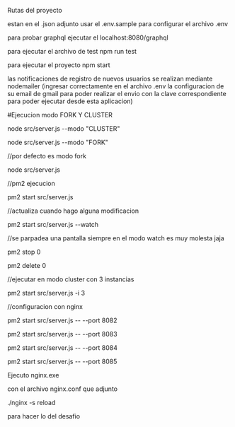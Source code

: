 Rutas del proyecto

estan en el .json adjunto
usar el .env.sample para configurar el archivo .env

para probar graphql ejecutar el localhost:8080/graphql

para ejecutar el archivo de test
npm run test

para ejecutar el proyecto
npm start

las notificaciones de registro de nuevos usuarios se realizan mediante nodemailer
(ingresar correctamente en el archivo .env la configuracion de su email de gmail para poder realizar el envio con la clave
correspondiente para poder ejecutar desde esta aplicacion)



#Ejecucion modo FORK Y CLUSTER

node src/server.js --modo "CLUSTER"

node src/server.js --modo "FORK"

//por defecto es modo fork

node src/server.js

//pm2 ejecucion

pm2 start src/server.js

//actualiza cuando hago alguna modificacion

pm2 start src/server.js --watch

//se parpadea una pantalla siempre en el modo watch es muy molesta jaja

pm2 stop 0

pm2 delete 0

//ejecutar en modo cluster con 3 instancias

pm2 start src/server.js -i 3

//configuracion con nginx

pm2 start src/server.js -- --port 8082

pm2 start src/server.js -- --port 8083

pm2 start src/server.js -- --port 8084

pm2 start src/server.js -- --port 8085

Ejecuto nginx.exe

con el archivo nginx.conf que adjunto

./nginx -s reload

para hacer lo del desafio
